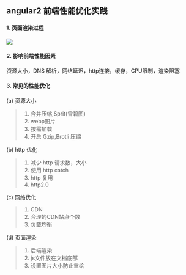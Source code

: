 ## angular2 前端性能优化实践

#### 1. 页面渲染过程
<img src="https://img-blog.csdn.net/20160307015733394">

#### 2. 影响前端性能因素
 
资源大小，DNS 解析，网络延迟，http连接，缓存，CPU限制，渲染阻塞

#### 3. 常见的性能优化

(a) 资源大小

> 1. 合并压缩,Sprit(雪碧图)
> 2. webp图片
> 3. 按需加载
> 4. 开启 Gzip,Brotli 压缩

(b) http 优化

> 1. 减少 http 请求数，大小
> 2. 使用 http catch
> 3. http 复用
> 4. http2.0

(c) 网络优化

> 1. CDN
> 2. 合理的CDN站点个数
> 3. 负载均衡

(d) 页面渲染

> 1. 后端渲染
> 2. js文件放在文档底部
> 3. 设置图片大小防止重绘






 
 
 
